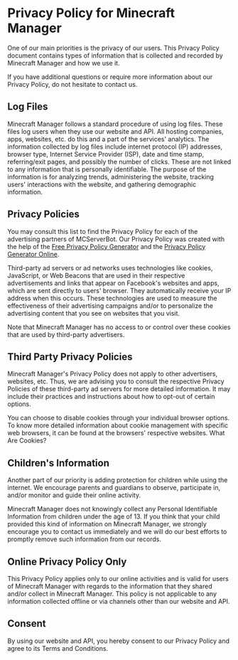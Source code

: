 Privacy Policy for Minecraft Manager
==============================

One of our main priorities is the privacy of our users. This Privacy Policy document contains types of information that is collected and recorded by Minecraft Manager and how we use it.

If you have additional questions or require more information about our Privacy Policy, do not hesitate to contact us.

Log Files
---------

Minecraft Manager follows a standard procedure of using log files. These files log users when they use our website and API. All hosting companies, apps, websites, etc. do this and a part of the services' analytics. The information collected by log files include internet protocol (IP) addresses, browser type, Internet Service Provider (ISP), date and time stamp, referring/exit pages, and possibly the number of clicks. These are not linked to any information that is personally identifiable. The purpose of the information is for analyzing trends, administering the website, tracking users' interactions with the website, and gathering demographic information.

Privacy Policies
----------------

You may consult this list to find the Privacy Policy for each of the advertising partners of MCServerBot. Our Privacy Policy was created with the help of the [Free Privacy Policy Generator](https://www.privacypolicygenerator.org) and the [Privacy Policy Generator Online](https://www.privacypolicyonline.com/privacy-policy-generator/).

Third-party ad servers or ad networks uses technologies like cookies, JavaScript, or Web Beacons that are used in their respective advertisements and links that appear on Facebook's websites and apps, which are sent directly to users' browser. They automatically receive your IP address when this occurs. These technologies are used to measure the effectiveness of their advertising campaigns and/or to personalize the advertising content that you see on websites that you visit.

Note that Minecraft Manager has no access to or control over these cookies that are used by third-party advertisers.

Third Party Privacy Policies
----------------------------

Minecraft Manager's Privacy Policy does not apply to other advertisers, websites, etc. Thus, we are advising you to consult the respective Privacy Policies of these third-party ad servers for more detailed information. It may include their practices and instructions about how to opt-out of certain options.

You can choose to disable cookies through your individual browser options. To know more detailed information about cookie management with specific web browsers, it can be found at the browsers' respective websites. What Are Cookies?

Children's Information
----------------------

Another part of our priority is adding protection for children while using the internet. We encourage parents and guardians to observe, participate in, and/or monitor and guide their online activity.

Minecraft Manager does not knowingly collect any Personal Identifiable Information from children under the age of 13. If you think that your child provided this kind of information on Minecraft Manager, we strongly encourage you to contact us immediately and we will do our best efforts to promptly remove such information from our records.

Online Privacy Policy Only
--------------------------

This Privacy Policy applies only to our online activities and is valid for users of Minecraft Manager with regards to the information that they shared and/or collect in Minecraft Manager. This policy is not applicable to any information collected offline or via channels other than our website and API.

Consent
-------

By using our website and API, you hereby consent to our Privacy Policy and agree to its Terms and Conditions.